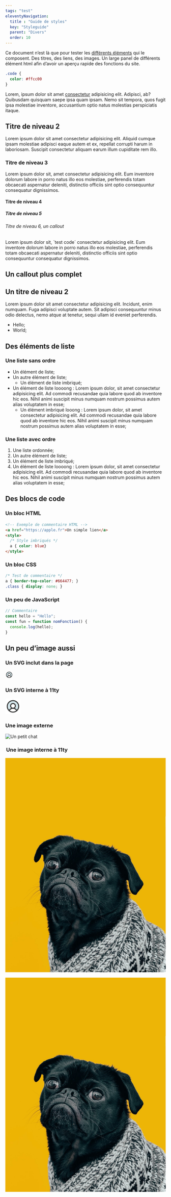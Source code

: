 ```yaml
---
tags: "test"
eleventyNavigation:
  title : "Guide de styles"
  key: "Styleguide"
  parent: "Divers"
  order: 10
---
```


Ce document n’est là que pour tester les [différents éléments](#) qui le composent. Des titres, des liens, des images. Un large panel de différents élément html afin d’avoir un aperçu rapide des fonctions du site.

```css
.code {
  color: #ffcc00
}
```

Lorem, ipsum dolor sit amet [consectetur](#) adipisicing elit. Adipisci, ab? Quibusdam quisquam saepe ipsa quam ipsam. Nemo sit tempora, quos fugit ipsa molestiae inventore, accusantium optio natus molestias perspiciatis itaque.

## Titre de niveau 2

Lorem ipsum dolor sit amet consectetur adipisicing elit. Aliquid cumque ipsam molestiae adipisci eaque autem et ex, repellat corrupti harum in laboriosam. Suscipit consectetur aliquam earum illum cupiditate rem illo.

### Titre de niveau 3

Lorem ipsum dolor sit, amet consectetur adipisicing elit. Eum inventore dolorum labore in porro natus illo eos molestiae, perferendis totam obcaecati aspernatur deleniti, distinctio officiis sint optio consequuntur consequatur dignissimos.

#### Titre de niveau 4
##### Titre de niveau 5
###### Titre de niveau 6, un callout


<div class="callout">
Lorem ipsum dolor sit, `test code` consectetur adipisicing elit. Eum inventore dolorum labore in porro natus illo eos molestiae, perferendis totam obcaecati aspernatur deleniti, distinctio officiis sint optio consequuntur consequatur dignissimos.
</div>

## Un callout plus complet

<div class="callout">

## Un titre de niveau 2

Lorem ipsum dolor sit amet consectetur adipisicing elit. Incidunt, enim numquam. Fuga adipisci voluptate autem. Sit adipisci consequuntur minus odio delectus, nemo atque at tenetur, sequi ullam id eveniet perferendis.

- Hello;
- World;

</div>

## Des éléments de liste

### Une liste sans ordre

- Un élément de liste;
- Un autre élément de liste;
  - Un élément de liste imbriqué;
- Un élément de liste loooong : Lorem ipsum dolor, sit amet consectetur adipisicing elit. Ad commodi recusandae quia labore quod ab inventore hic eos. Nihil animi suscipit minus numquam nostrum possimus autem alias voluptatem in esse;
  - Un élément imbriqué looong : Lorem ipsum dolor, sit amet consectetur adipisicing elit. Ad commodi recusandae quia labore quod ab inventore hic eos. Nihil animi suscipit minus numquam nostrum possimus autem alias voluptatem in esse;

### Une liste avec ordre

1. Une liste ordonnée;
2. Un autre élément de liste;
  1. Un élément de liste imbriqué;
3. Un élément de liste loooong : Lorem ipsum dolor, sit amet consectetur adipisicing elit. Ad commodi recusandae quia labore quod ab inventore hic eos. Nihil animi suscipit minus numquam nostrum possimus autem alias voluptatem in esse;


## Des blocs de code

### Un bloc HTML

```html
<!-- Exemple de commentaire HTML -->
<a href="https://apple.fr">Un simple lien</a>
<style>
  /* Style imbriqués */
  a { color: blue}
</style>
```

### Un bloc CSS

```css
/* Test de commentaire */
a { border-top-color: #664477; }
.class { display: none; }
```

### Un peu de JavaScript

```js
// Commentaire
const hello = "Hello";
const fun = function nomFonction() {
  console.log(hello);
}
```

## Un peu d’image aussi

### Un SVG inclut dans la page

<svg width="24" height="24" viewBox="0 0 24 24" fill="none" xmlns="http://www.w3.org/2000/svg">
<path opacity="0.2" d="M12.0002 3C10.1791 2.99947 8.40066 3.55141 6.89985 4.5829C5.39904 5.6144 4.24645 7.07692 3.59435 8.77726C2.94224 10.4776 2.8213 12.3358 3.24751 14.1063C3.67371 15.8768 4.62699 17.4764 5.98144 18.6937C6.54581 17.5824 7.40689 16.649 8.46924 15.997C9.5316 15.345 10.7537 14.9999 12.0002 15C11.2585 15 10.5335 14.7801 9.9168 14.368C9.30012 13.956 8.81947 13.3703 8.53564 12.6851C8.25181 11.9998 8.17755 11.2458 8.32225 10.5184C8.46694 9.79098 8.82409 9.1228 9.34854 8.59835C9.87299 8.0739 10.5412 7.71675 11.2686 7.57206C11.996 7.42736 12.75 7.50162 13.4353 7.78545C14.1205 8.06928 14.7061 8.54993 15.1182 9.16661C15.5303 9.7833 15.7502 10.5083 15.7502 11.25C15.7502 12.2446 15.3551 13.1984 14.6518 13.9017C13.9486 14.6049 12.9948 15 12.0002 15C13.2467 14.9999 14.4688 15.345 15.5311 15.997C16.5935 16.649 17.4546 17.5824 18.0189 18.6937C19.3734 17.4764 20.3267 15.8768 20.7529 14.1063C21.1791 12.3358 21.0581 10.4776 20.406 8.77726C19.7539 7.07692 18.6013 5.6144 17.1005 4.5829C15.5997 3.55141 13.8213 2.99947 12.0002 3Z" fill="#207892"/>
<path d="M12 21C16.9706 21 21 16.9706 21 12C21 7.02944 16.9706 3 12 3C7.02944 3 3 7.02944 3 12C3 16.9706 7.02944 21 12 21Z" stroke="#323232" stroke-width="1.5" stroke-linecap="round" stroke-linejoin="round"/>
<path d="M12 15C14.0711 15 15.75 13.3211 15.75 11.25C15.75 9.17893 14.0711 7.5 12 7.5C9.92893 7.5 8.25 9.17893 8.25 11.25C8.25 13.3211 9.92893 15 12 15Z" stroke="#323232" stroke-width="1.5" stroke-linecap="round" stroke-linejoin="round"/>
<path d="M5.98145 18.6938C6.54574 17.5824 7.40678 16.6488 8.46914 15.9968C9.5315 15.3447 10.7537 14.9995 12.0002 14.9995C13.2467 14.9995 14.4689 15.3447 15.5312 15.9968C16.5936 16.6488 17.4547 17.5824 18.0189 18.6938" stroke="#323232" stroke-width="1.5" stroke-linecap="round" stroke-linejoin="round"/>
</svg>

### Un SVG interne à 11ty

![Un svg qui ](/img/test.svg)

### Une image externe 

![Un petit chat](https://placekitten.com/300)

###  Une image interne à 11ty

![Un petit chien](/img/dog.jpeg)


<img src="/img/dog.jpeg" alt="">

